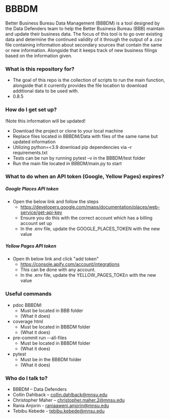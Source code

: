 
# BBBDM #


Better Business Bureau Data Management (BBBDM) is a tool designed by the Data Defenders team to help the Better Business Bureau (BBB) maintain and update their business data. The focus of this tool is to go over existing data and determine the continued validity of it through the output of a .csv file containing information about secondary sources that contain the same or new information. Alongside that it keeps track of new business filings based on the information given.


### What is this repository for? ###

* The goal of this repo is the collection of scripts to run the main function, alongside that it currently provides the file location to download additional data to be used with.
* 0.8.5

### How do I get set up? ###

!Note this information will be updated!

* Download the project or clone to your local machine
* Replace files located in BBBDM/Data with files of the same name but updated information
* Utilizing python=<3.9 download pip dependencies via –r requirements.txt
* Tests can be run by running pytest –v in the BBBDM/test folder
* Run the main file located in BBBDM/main.py to start

### What to do when an API token (Google, Yellow Pages) expires?
##### Google Places API token
* Open the below link and follow the steps
  * https://developers.google.com/maps/documentation/places/web-service/get-api-key
  * Ensure you do this with the correct account which has a billing account set up
  * In the .env file, update the GOOGLE_PLACES_TOKEN with the new value
 
##### Yellow Pages API token
* Open th below link and click "add token"
  * https://console.apify.com/account/integrations
  * This can be done with any account.
  * In the .env file, update the YELLOW_PAGES_TOKEn with the new value


### Useful commands 

* pdoc BBBDM:
  * Must be located in BBB folder
  * (What it does)
* coverage html
  * Must be located in BBBDM folder
  * (What it does)
* pre-commit run --all-files
  * Must be located in BBBDM folder
  * (What it does)
* pytest
  * Must be in the BBBDM folder
  * (What it does)

### Who do I talk to? ###

* BBBDM – Data Defenders
* Collin Dahlback – collin.dahlback@mnsu.edu
* Christopher Maher – christopher.maher.2@mnsu.edu
* Rania Anjorin     - raniaaweni.anjorin@mnsu.edu
* Tebibu Kebede     - tebibu.kebede@mnsu.edu 

